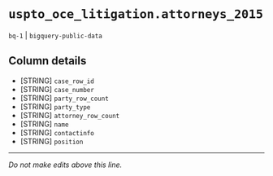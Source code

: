 # `uspto_oce_litigation.attorneys_2015`
`bq-1` | `bigquery-public-data`

## Column details
* [STRING]    `case_row_id`
* [STRING]    `case_number`
* [STRING]    `party_row_count`
* [STRING]    `party_type`
* [STRING]    `attorney_row_count`
* [STRING]    `name`
* [STRING]    `contactinfo`
* [STRING]    `position`

-------------------------------------------------------------------------------
*Do not make edits above this line.*
